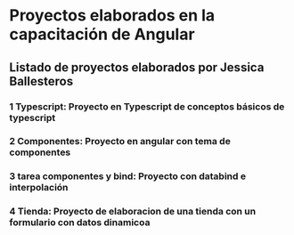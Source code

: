 # Proyectos elaborados en la capacitación de Angular
## Listado de proyectos elaborados por Jessica Ballesteros 
### 1 Typescript: Proyecto en Typescript de conceptos básicos de typescript 
### 2 Componentes: Proyecto en angular con tema de componentes
### 3 tarea componentes y bind: Proyecto con databind e interpolación 
### 4 Tienda: Proyecto de elaboracion de una tienda con un formulario con datos dinamicoa 
